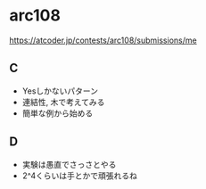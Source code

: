 # arc108

https://atcoder.jp/contests/arc108/submissions/me

## C

- Yesしかないパターン
- 連結性, 木で考えてみる
- 簡単な例から始める

## D

- 実験は愚直でさっさとやる
- 2^4くらいは手とかで頑張れるね

